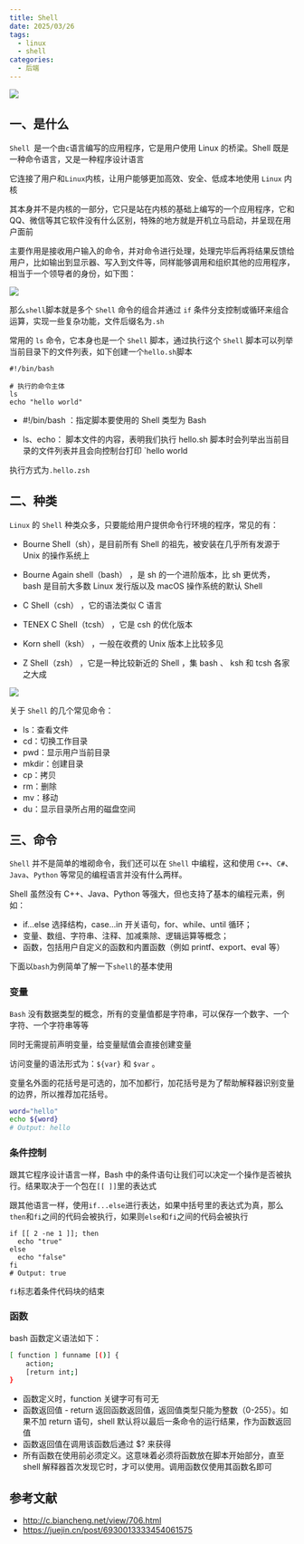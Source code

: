 ```yaml
---
title: Shell
date: 2025/03/26
tags:
  - linux
  - shell
categories:
  - 后端
---
```


![](https://static.vue-js.com/71003620-0883-11ec-a752-75723a64e8f5.png)

## 一、是什么

`Shell `是一个由`c`语言编写的应用程序，它是用户使用 Linux 的桥梁。Shell 既是一种命令语言，又是一种程序设计语言

它连接了用户和`Linux`内核，让用户能够更加高效、安全、低成本地使用 `Linux` 内核

其本身并不是内核的一部分，它只是站在内核的基础上编写的一个应用程序，它和 QQ、微信等其它软件没有什么区别，特殊的地方就是开机立马启动，并呈现在用户面前

主要作用是接收用户输入的命令，并对命令进行处理，处理完毕后再将结果反馈给用户，比如输出到显示器、写入到文件等，同样能够调用和组织其他的应用程序，相当于一个领导者的身份，如下图：

![](https://static.vue-js.com/80db0ca0-0883-11ec-8e64-91fdec0f05a1.png)

那么`shell`脚本就是多个 `Shell` 命令的组合并通过 `if` 条件分支控制或循环来组合运算，实现一些复杂功能，文件后缀名为`.sh`

常用的 `ls` 命令，它本身也是一个 `Shell` 脚本，通过执行这个 `Shell` 脚本可以列举当前目录下的文件列表，如下创建一个`hello.sh`脚本

```shell
#!/bin/bash

# 执行的命令主体
ls
echo "hello world"
```

- #!/bin/bash ：指定脚本要使用的 Shell 类型为 Bash

- ls、echo： 脚本文件的内容，表明我们执行 hello.sh 脚本时会列举出当前目录的文件列表并且会向控制台打印 `hello world

执行方式为`.hello.zsh`

## 二、种类

`Linux` 的 `Shell` 种类众多，只要能给用户提供命令行环境的程序，常见的有：

- Bourne Shell（sh），是目前所有 Shell 的祖先，被安装在几乎所有发源于 Unix 的操作系统上

- Bourne Again shell（bash） ，是 sh 的一个进阶版本，比 sh 更优秀， bash 是目前大多数 Linux 发行版以及 macOS 操作系统的默认 Shell

- C Shell（csh） ，它的语法类似 C 语言

- TENEX C Shell（tcsh） ，它是 csh 的优化版本

- Korn shell（ksh） ，一般在收费的 Unix 版本上比较多见

- Z Shell（zsh） ，它是一种比较新近的 Shell ，集 bash 、 ksh 和 tcsh 各家之大成

![](https://static.vue-js.com/8e739440-0883-11ec-a752-75723a64e8f5.png)

关于 `Shell` 的几个常见命令：

- ls：查看文件
- cd：切换工作目录
- pwd：显示用户当前目录
- mkdir：创建目录
- cp：拷贝
- rm：删除
- mv：移动
- du：显示目录所占用的磁盘空间

## 三、命令

`Shell` 并不是简单的堆砌命令，我们还可以在 `Shell` 中编程，这和使用 `C++`、`C#`、`Java`、`Python` 等常见的编程语言并没有什么两样。

Shell 虽然没有 C++、Java、Python 等强大，但也支持了基本的编程元素，例如：

- if...else 选择结构，case...in 开关语句，for、while、until 循环；
- 变量、数组、字符串、注释、加减乘除、逻辑运算等概念；
- 函数，包括用户自定义的函数和内置函数（例如 printf、export、eval 等）

下面以`bash`为例简单了解一下`shell`的基本使用

### 变量

`Bash` 没有数据类型的概念，所有的变量值都是字符串，可以保存一个数字、一个字符、一个字符串等等

同时无需提前声明变量，给变量赋值会直接创建变量

访问变量的语法形式为：`${var}` 和 `$var` 。

变量名外面的花括号是可选的，加不加都行，加花括号是为了帮助解释器识别变量的边界，所以推荐加花括号。

```bash
word="hello"
echo ${word}
# Output: hello
```

### 条件控制

跟其它程序设计语言一样，Bash 中的条件语句让我们可以决定一个操作是否被执行。结果取决于一个包在`[[ ]]`里的表达式

跟其他语言一样，使用`if...else`进行表达，如果中括号里的表达式为真，那么`then`和`fi`之间的代码会被执行，如果则`else`和`fi`之间的代码会被执行

```shell
if [[ 2 -ne 1 ]]; then
  echo "true"
else
  echo "false"
fi
# Output: true
```

`fi`标志着条件代码块的结束

### 函数

bash 函数定义语法如下：

```bash
[ function ] funname [()] {
    action;
    [return int;]
}
```

- 函数定义时，function 关键字可有可无
- 函数返回值 - return 返回函数返回值，返回值类型只能为整数（0-255）。如果不加 return 语句，shell 默认将以最后一条命令的运行结果，作为函数返回值
- 函数返回值在调用该函数后通过 $? 来获得
- 所有函数在使用前必须定义。这意味着必须将函数放在脚本开始部分，直至 shell 解释器首次发现它时，才可以使用。调用函数仅使用其函数名即可

## 参考文献

- http://c.biancheng.net/view/706.html
- https://juejin.cn/post/6930013333454061575
